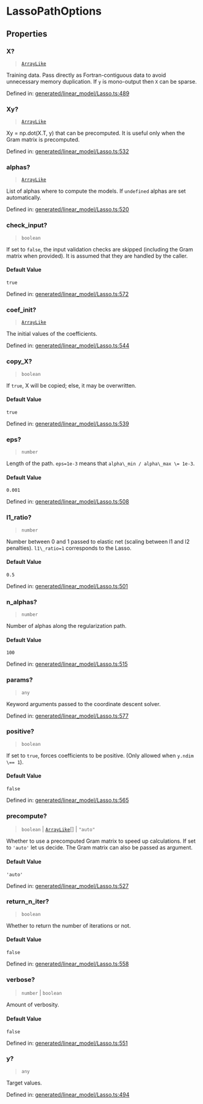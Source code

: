 # LassoPathOptions

## Properties

### X?

> [`ArrayLike`](../types/ArrayLike.md)

Training data. Pass directly as Fortran-contiguous data to avoid unnecessary memory duplication. If `y` is mono-output then `X` can be sparse.

Defined in:  [generated/linear\_model/Lasso.ts:489](https://github.com/transitive-bullshit/scikit-learn-ts/blob/122b3c0/packages/sklearn/src/generated/linear_model/Lasso.ts#L489)

### Xy?

> [`ArrayLike`](../types/ArrayLike.md)

Xy = np.dot(X.T, y) that can be precomputed. It is useful only when the Gram matrix is precomputed.

Defined in:  [generated/linear\_model/Lasso.ts:532](https://github.com/transitive-bullshit/scikit-learn-ts/blob/122b3c0/packages/sklearn/src/generated/linear_model/Lasso.ts#L532)

### alphas?

> [`ArrayLike`](../types/ArrayLike.md)

List of alphas where to compute the models. If `undefined` alphas are set automatically.

Defined in:  [generated/linear\_model/Lasso.ts:520](https://github.com/transitive-bullshit/scikit-learn-ts/blob/122b3c0/packages/sklearn/src/generated/linear_model/Lasso.ts#L520)

### check\_input?

> `boolean`

If set to `false`, the input validation checks are skipped (including the Gram matrix when provided). It is assumed that they are handled by the caller.

#### Default Value

`true`

Defined in:  [generated/linear\_model/Lasso.ts:572](https://github.com/transitive-bullshit/scikit-learn-ts/blob/122b3c0/packages/sklearn/src/generated/linear_model/Lasso.ts#L572)

### coef\_init?

> [`ArrayLike`](../types/ArrayLike.md)

The initial values of the coefficients.

Defined in:  [generated/linear\_model/Lasso.ts:544](https://github.com/transitive-bullshit/scikit-learn-ts/blob/122b3c0/packages/sklearn/src/generated/linear_model/Lasso.ts#L544)

### copy\_X?

> `boolean`

If `true`, X will be copied; else, it may be overwritten.

#### Default Value

`true`

Defined in:  [generated/linear\_model/Lasso.ts:539](https://github.com/transitive-bullshit/scikit-learn-ts/blob/122b3c0/packages/sklearn/src/generated/linear_model/Lasso.ts#L539)

### eps?

> `number`

Length of the path. `eps=1e-3` means that `alpha\_min / alpha\_max \= 1e-3`.

#### Default Value

`0.001`

Defined in:  [generated/linear\_model/Lasso.ts:508](https://github.com/transitive-bullshit/scikit-learn-ts/blob/122b3c0/packages/sklearn/src/generated/linear_model/Lasso.ts#L508)

### l1\_ratio?

> `number`

Number between 0 and 1 passed to elastic net (scaling between l1 and l2 penalties). `l1\_ratio=1` corresponds to the Lasso.

#### Default Value

`0.5`

Defined in:  [generated/linear\_model/Lasso.ts:501](https://github.com/transitive-bullshit/scikit-learn-ts/blob/122b3c0/packages/sklearn/src/generated/linear_model/Lasso.ts#L501)

### n\_alphas?

> `number`

Number of alphas along the regularization path.

#### Default Value

`100`

Defined in:  [generated/linear\_model/Lasso.ts:515](https://github.com/transitive-bullshit/scikit-learn-ts/blob/122b3c0/packages/sklearn/src/generated/linear_model/Lasso.ts#L515)

### params?

> `any`

Keyword arguments passed to the coordinate descent solver.

Defined in:  [generated/linear\_model/Lasso.ts:577](https://github.com/transitive-bullshit/scikit-learn-ts/blob/122b3c0/packages/sklearn/src/generated/linear_model/Lasso.ts#L577)

### positive?

> `boolean`

If set to `true`, forces coefficients to be positive. (Only allowed when `y.ndim \== 1`).

#### Default Value

`false`

Defined in:  [generated/linear\_model/Lasso.ts:565](https://github.com/transitive-bullshit/scikit-learn-ts/blob/122b3c0/packages/sklearn/src/generated/linear_model/Lasso.ts#L565)

### precompute?

> `boolean` \| [`ArrayLike`](../types/ArrayLike.md)[] \| `"auto"`

Whether to use a precomputed Gram matrix to speed up calculations. If set to `'auto'` let us decide. The Gram matrix can also be passed as argument.

#### Default Value

`'auto'`

Defined in:  [generated/linear\_model/Lasso.ts:527](https://github.com/transitive-bullshit/scikit-learn-ts/blob/122b3c0/packages/sklearn/src/generated/linear_model/Lasso.ts#L527)

### return\_n\_iter?

> `boolean`

Whether to return the number of iterations or not.

#### Default Value

`false`

Defined in:  [generated/linear\_model/Lasso.ts:558](https://github.com/transitive-bullshit/scikit-learn-ts/blob/122b3c0/packages/sklearn/src/generated/linear_model/Lasso.ts#L558)

### verbose?

> `number` \| `boolean`

Amount of verbosity.

#### Default Value

`false`

Defined in:  [generated/linear\_model/Lasso.ts:551](https://github.com/transitive-bullshit/scikit-learn-ts/blob/122b3c0/packages/sklearn/src/generated/linear_model/Lasso.ts#L551)

### y?

> `any`

Target values.

Defined in:  [generated/linear\_model/Lasso.ts:494](https://github.com/transitive-bullshit/scikit-learn-ts/blob/122b3c0/packages/sklearn/src/generated/linear_model/Lasso.ts#L494)
